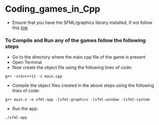 # Coding_games_in_Cpp

* Ensure that you have the SFML/graphics library installed, if not follow this [link](https://www.sfml-dev.org/tutorials/2.5/start-linux.php)

### To Compile and Run any of the games follow the following steps

* Go to the directory where the main.cpp file of the game is present
* Open Terminal
* Now create the object file using the following lines of code:

```
g++ -std=c++11 -c main.cpp
```

* Compile the object files created in the above steps using the following lines of code:

```
g++ main.o -o sfml-app -lsfml-graphics -lsfml-window -lsfml-system
```

* Run the app:

```
./sfml-app
```
